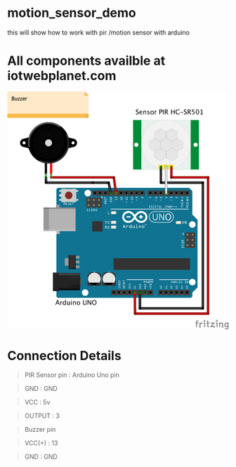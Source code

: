 # motion_sensor_demo
this will show how to work with pir /motion sensor with arduino


# All components availble at iotwebplanet.com

![hook_up_guide](Arduino_Uno_pir_buzzer_bb-tutorial.png)

 # Connection Details
  
 > PIR Sensor pin     :        Arduino Uno pin
 
 > GND                 :       GND
 
 > VCC                  :      5v
 
 > OUTPUT                 :    3
 
 
 > Buzzer pin
 
 > VCC(+)                  :   13
 
 > GND                      :  GND
  
 

